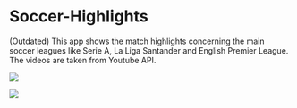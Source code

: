 # Soccer-Highlights
 (Outdated) This app shows the match highlights concerning the main soccer leagues like Serie A, La Liga Santander and English Premier League. The videos are taken from Youtube API.

![](gif1.gif)

![](gif2.gif)
